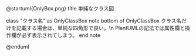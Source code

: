 @startuml{OnlyBox.png}
title 単純なクラス図

class "クラス名" as OnlyClassBox
note bottom of OnlyClassBox
     クラス名だけを記載する場合は、単純な四角形で良い。\n
     PlantUMLの記法では属性欄と操作欄が必ず表示されてしまう。
end note

@enduml
